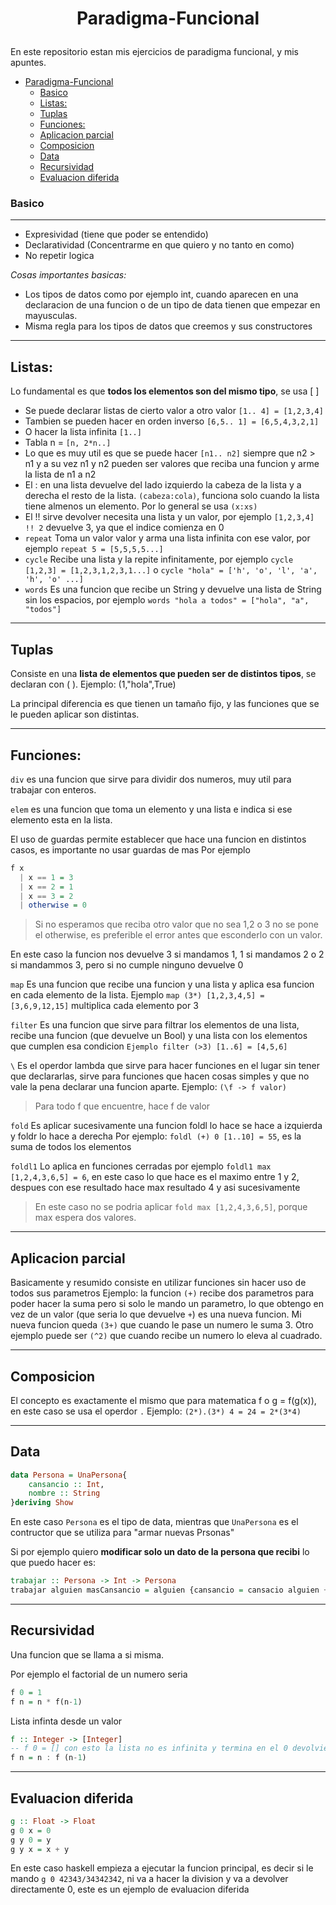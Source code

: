 # <p align="center">Paradigma-Funcional</p>
En este repositorio estan mis ejercicios de paradigma funcional, y mis apuntes. 

- [Paradigma-Funcional](#paradigma-funcional)
    - [Basico](#basico)
  - [Listas:](#listas)
  - [Tuplas](#tuplas)
  - [Funciones:](#funciones)
  - [Aplicacion parcial](#aplicacion-parcial)
  - [Composicion](#composicion)
  - [Data](#data)
  - [Recursividad](#recursividad)
  - [Evaluacion diferida](#evaluacion-diferida)

### Basico

---

- Expresividad (tiene que poder se entendido)
- Declaratividad (Concentrarme en que quiero y no tanto en como)
- No repetir logica

*Cosas importantes basicas:*
- Los tipos de datos como por ejemplo int, cuando aparecen en una declaracion de una funcion o de un tipo de data tienen que empezar en mayusculas.
- Misma regla para los tipos de datos que creemos y sus constructores

---
## Listas: 
Lo fundamental es que **todos los elementos son del mismo tipo**, se usa [ ]
- Se puede declarar listas de cierto valor a otro valor `[1.. 4] = [1,2,3,4]`
- Tambien se pueden hacer en orden inverso `[6,5.. 1] = [6,5,4,3,2,1]`
- O hacer la lista infinita `[1..]`
- Tabla n = `[n, 2*n..]`
- Lo que es muy util es que se puede hacer `[n1.. n2]` siempre que n2 > n1 y a su vez n1 y n2 pueden ser valores que reciba una funcion y arme la lista de n1 a n2
- El : en una lista devuelve del lado izquierdo la cabeza de la lista y a derecha el resto de la lista. `(cabeza:cola)`, funciona solo cuando la lista tiene almenos un elemento. Por lo general se usa `(x:xs)`
- El !! sirve devolver necesita una lista y un valor, por ejemplo `[1,2,3,4] !! 2` devuelve 3, ya que el indice comienza en 0
- `repeat` Toma un valor valor y arma una lista infinita con ese valor, por ejemplo `repeat 5 = [5,5,5,5...]`
- `cycle` Recibe una lista y la repite infinitamente, por ejemplo `cycle [1,2,3] = [1,2,3,1,2,3,1...]` o `cycle "hola" = ['h', 'o', 'l', 'a', 'h', 'o' ...]`
- `words` Es una funcion que recibe un String y devuelve una lista de String sin los espacios, por ejemplo `words "hola a todos" = ["hola", "a", "todos"]`
---
## Tuplas
Consiste en una **lista de elementos que pueden ser de distintos tipos**, se declaran con ( ). Ejemplo: (1,"hola",True)

La principal diferencia es que tienen un tamaño fijo, y las funciones que se le pueden aplicar son distintas.  

---

## Funciones:

`div` es una funcion que sirve para dividir dos numeros, muy util para trabajar con enteros.

`elem` es una funcion que toma un elemento y una lista e indica si ese elemento esta en la lista.

El uso de guardas permite establecer que hace una funcion en distintos casos, es importante no usar guardas de mas
Por ejemplo
```haskell
f x 
  | x == 1 = 3
  | x == 2 = 1
  | x == 3 = 2
  | otherwise = 0 
```
> Si no esperamos que reciba otro valor que no sea 1,2 o 3 no se pone el otherwise, es preferible el error antes que esconderlo con un valor.

En este caso la funcion nos devuelve 3 si mandamos 1, 1 si mandamos 2 o 2 si mandammos 3, pero si no cumple ninguno devuelve 0

`map` Es una funcion que recibe una funcion y una lista y aplica esa funcion en cada elemento de la lista.
Ejemplo `map (3*) [1,2,3,4,5] = [3,6,9,12,15]`  multiplica cada elemento por 3

`filter` Es una funcion que sirve para filtrar los elementos de una lista, recibe una funcion (que devuelve un Bool) y una lista con los elementos que cumplen esa condicion
`Ejemplo filter (>3) [1..6] = [4,5,6]`

`\` Es el operdor lambda que sirve para hacer funciones en el lugar sin tener que declararlas, sirve para funciones que hacen cosas simples y que no vale la pena declarar una funcion aparte. 
Ejemplo: `(\f -> f valor)` 
>Para todo f que encuentre, hace f de valor

`fold` Es aplicar sucesivamente una funcion foldl lo hace se hace a izquierda y foldr lo hace a derecha
Por ejemplo:  `foldl (+) 0 [1..10] = 55`, es la suma de todos los elementos

`foldl1` Lo aplica en funciones cerradas por ejemplo `foldl1 max [1,2,4,3,6,5] = 6`, en este caso lo que hace es el maximo entre 1 y 2, despues con ese resultado hace max resultado 4 y asi sucesivamente

>En este caso no se podria aplicar `fold max [1,2,4,3,6,5]`, porque max espera dos valores.

---

## Aplicacion parcial

Basicamente y resumido consiste en utilizar funciones sin hacer uso de todos sus parametros
Ejemplo: la funcion `(+)` recibe dos parametros para poder hacer la suma pero si solo le mando un parametro, lo que obtengo en vez de un valor (que seria lo que devuelve `+`) es una nueva funcion. Mi nueva funcion queda `(3+)` que cuando le pase un numero le suma 3. Otro ejemplo puede ser `(^2)` que cuando recibe un numero lo eleva al cuadrado.

---

## Composicion

El concepto es exactamente el mismo que para matematica f o g = f(g(x)), en este caso se usa el operdor `.`
Ejemplo: `(2*).(3*) 4 = 24 = 2*(3*4)`

---

## Data

```haskell
data Persona = UnaPersona{
    cansancio :: Int,
    nombre :: String
}deriving Show
```

En este caso `Persona` es el tipo de data, mientras que `UnaPersona` es el contructor que se utiliza para "armar nuevas Prsonas" 

Si por ejemplo quiero **modificar solo un dato de la persona que recibi** lo que puedo hacer es:

```haskell
trabajar :: Persona -> Int -> Persona
trabajar alguien masCansancio = alguien {cansancio = cansacio alguien + mas cansancio}
```
---

## Recursividad

Una funcion que se llama a si misma.

Por ejemplo el factorial de un numero seria

```haskell
f 0 = 1
f n = n * f(n-1)
```

Lista infinta desde un valor

```haskell
f :: Integer -> [Integer]
-- f 0 = [] con esto la lista no es infinita y termina en el 0 devolviendo hasta el 1
f n = n : f (n-1)
```
---

## Evaluacion diferida

```haskell
g :: Float -> Float
g 0 x = 0
g y 0 = y
g y x = x + y 
```

En este caso haskell empieza a ejecutar la funcion principal, es decir si le mando `g 0 42343/34342342`, ni va a hacer la division y va a devolver directamente 0, este es un ejemplo de evaluacion diferida